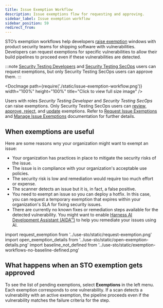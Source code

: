 ```yaml
---
title: Issue Exemption Workflow
description: Issue exemptions flow for requesting and approving.
sidebar_label: Issue exemption workflow
sidebar_position: 59
redirect_from: 
---
```


STO’s exemption workflows help developers [raise exemption](/docs/security-testing-orchestration/exemptions/exemption-workflows#request-an-sto-exemption) windows with product security teams for shipping software with vulnerabilities. Developers can request exemptions for specific vulnerabilities to allow their build pipelines to proceed even if these vulnerabilities are detected.

:::note 
[Security Testing Developers](/docs/security-testing-orchestration/get-started/onboarding-guide#add-security-testing-roles) and [Security Testing SecOps](/docs/security-testing-orchestration/get-started/onboarding-guide#add-security-testing-roles) users can request exemptions, but only Security Testing SecOps users can approve them.
::: 

<DocImage path={require('./static/issue-exemption-workflow.png')} width="100%" height="100%" title="Click to view full size image" />

Users with roles *Security Testing Developer* and *Security Testing SecOps* can raise exemptions. Only Security Testing SecOps users can [review, approve, reject,](#review-an-sto-exemption) and [update](#good-practice-review-and-update-sto-exemptions-periodically) exemptions. Refer to [Request Issue Exemptions](./exemption-workflows) and [Manage Issue Exemptions](./manage-exemptions) documentation for further details.

## When exemptions are useful

Here are some reasons wny your organization might want to exempt an issue:

- Your organization has practices in place to mitigate the security risks of the issue.
- The issue is in compliance with your organization's acceptable use policies.
- The security risk is low and remediation would require too much effort or expense.
- The scanner detects an issue but it is, in fact, a false positive.
- You need to exempt an issue so you can deploy a hotfix. In this case, you can request a temporary exemption that expires within your organization's SLA for fixing security issues.
- There are currently no known fixes or remediation steps available for the detected vulnerability. You might want to enable [Harness AI Development Assistant (AIDA™)](/docs/security-testing-orchestration/remediations/ai-based-remediations) to help you remediate your issues using AI.


import request_exemption from '../use-sto/static/request-exemption.png'
import open_exemption_details from '../use-sto/static/open-exemption-details.png'
import baseline_not_defined from '../use-sto/static/exemption-workflows-no-baseline-defined.png'

## What happens when an STO exemption gets approved

To see the list of pending exemptions, select **Exemptions** in the left menu. Each exemption corresponds to one vulnerability. If a scan detects a vulnerability with an active exemption, the pipeline proceeds even if the vulnerability matches the failure criteria for the step.

<!-- ## Important notes for exemptions in STO

This topic assumes that you have the following:

* An STO pipeline as described in [Set up Harness for STO](../get-started/onboarding-guide.md).
* The scan step has failure criteria specified.

  STO supports two methods for specifying failure criteria: 

   - [Fail on Severity](/docs/security-testing-orchestration/get-started/key-concepts/fail-pipelines-by-severity)  Every scan step has a Fail on Severity setting that fails the step if the scan detects any issues with the specified severity or higher. 

   - [OPA policies](/docs/security-testing-orchestration/policies/create-opa-policies) You can use Harness Policy as Code to write and enforce policies based on severity, reference ID, title, CVE age, STO output variables, and number of occurrences.

* At least one successful build with a set of detected security issues. 
* Security Testing Developer or [Security Testing SecOps](/docs/security-testing-orchestration/get-started/onboarding-guide#add-security-testing-roles)  user permissions are required to [request exemptions](#request-an-sto-exemption).
* Only Security Testing SecOps users can [review, approve, reject,](#review-an-sto-exemption) and [update](#good-practice-review-and-update-sto-exemptions-periodically) exemptions.   -->
